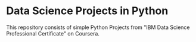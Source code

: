 # Data Science Projects in Python

<p>This repository consists of simple Python Projects from "IBM Data Science Professional Certificate" on Coursera.</p>
